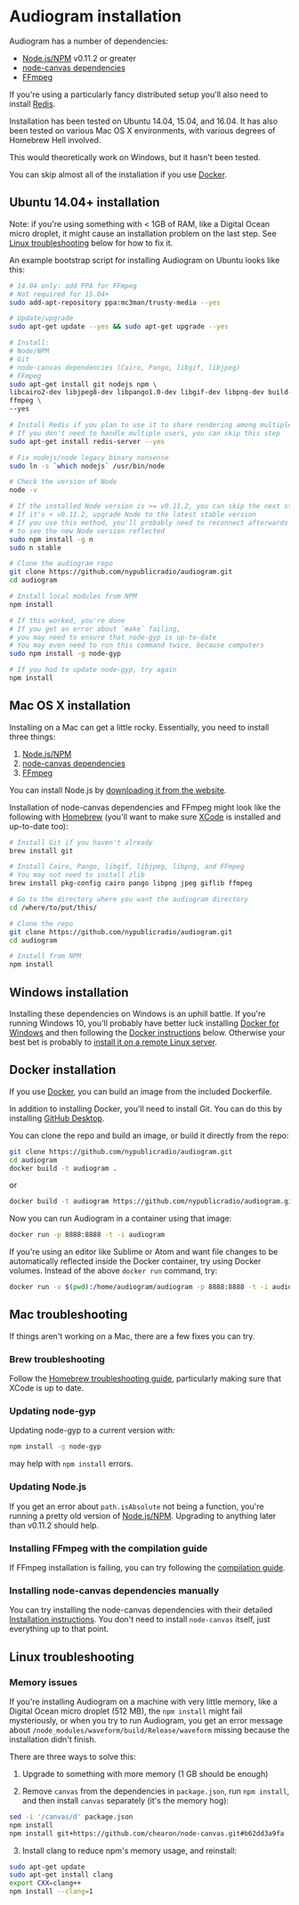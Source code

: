 # Audiogram installation

Audiogram has a number of dependencies:

* [Node.js/NPM](https://nodejs.org/) v0.11.2 or greater
* [node-canvas dependencies](https://github.com/Automattic/node-canvas#installation)
* [FFmpeg](https://www.ffmpeg.org/)

If you're using a particularly fancy distributed setup you'll also need to install [Redis](http://redis.io/).

Installation has been tested on Ubuntu 14.04, 15.04, and 16.04. It has also been tested on various Mac OS X environments, with various degrees of Homebrew Hell involved.

This would theoretically work on Windows, but it hasn't been tested.

You can skip almost all of the installation if you use [Docker](#docker-installation).

## Ubuntu 14.04+ installation

Note: if you're using something with < 1GB of RAM, like a Digital Ocean micro droplet, it might cause an installation problem on the last step. See [Linux troubleshooting](INSTALL.md#linux-troubleshooting) below for how to fix it.

An example bootstrap script for installing Audiogram on Ubuntu looks like this:

```sh
# 14.04 only: add PPA for FFmpeg
# Not required for 15.04+
sudo add-apt-repository ppa:mc3man/trusty-media --yes

# Update/upgrade
sudo apt-get update --yes && sudo apt-get upgrade --yes

# Install:
# Node/NPM
# Git
# node-canvas dependencies (Cairo, Pango, libgif, libjpeg)
# FFmpeg
sudo apt-get install git nodejs npm \
libcairo2-dev libjpeg8-dev libpango1.0-dev libgif-dev libpng-dev build-essential g++ \
ffmpeg \
--yes

# Install Redis if you plan to use it to share rendering among multiple processes/servers
# If you don't need to handle multiple users, you can skip this step
sudo apt-get install redis-server --yes

# Fix nodejs/node legacy binary nonsense
sudo ln -s `which nodejs` /usr/bin/node

# Check the version of Node
node -v

# If the installed Node version is >= v0.11.2, you can skip the next step
# If it's < v0.11.2, upgrade Node to the latest stable version
# If you use this method, you'll probably need to reconnect afterwards
# to see the new Node version reflected
sudo npm install -g n
sudo n stable

# Clone the audiogram repo
git clone https://github.com/nypublicradio/audiogram.git
cd audiogram

# Install local modules from NPM
npm install

# If this worked, you're done
# If you get an error about `make` failing,
# you may need to ensure that node-gyp is up-to-date
# You may even need to run this command twice, because computers
sudo npm install -g node-gyp

# If you had to update node-gyp, try again
npm install
```

## Mac OS X installation

Installing on a Mac can get a little rocky. Essentially, you need to install three things:

1. [Node.js/NPM](https://nodejs.org/)
2. [node-canvas dependencies](https://github.com/Automattic/node-canvas#installation)
4. [FFmpeg](https://www.ffmpeg.org/)

You can install Node.js by [downloading it from the website](https://nodejs.org/).

Installation of node-canvas dependencies and FFmpeg might look like the following with [Homebrew](http://brew.sh/) (you'll want to make sure [XCode](https://developer.apple.com/xcode/) is installed and up-to-date too):

```sh
# Install Git if you haven't already
brew install git

# Install Cairo, Pango, libgif, libjpeg, libpng, and FFmpeg
# You may not need to install zlib
brew install pkg-config cairo pango libpng jpeg giflib ffmpeg

# Go to the directory where you want the audiogram directory
cd /where/to/put/this/

# Clone the repo
git clone https://github.com/nypublicradio/audiogram.git
cd audiogram

# Install from NPM
npm install
```

## Windows installation

Installing these dependencies on Windows is an uphill battle.  If you're running Windows 10, you'll probably have better luck installing [Docker for Windows](https://docs.docker.com/docker-for-windows/) and then following the [Docker instructions](INSTALL.md#docker-installation) below. Otherwise your best bet is probably to [install it on a remote Linux server](SERVER.md#im-the-only-one-using-it-and-installing-it-on-macwindows-was-a-real-drag).

## Docker installation

If you use [Docker](https://www.docker.com/products/docker), you can build an image from the included Dockerfile.

In addition to installing Docker, you'll need to install Git.  You can do this by installing [GitHub Desktop](https://desktop.github.com/).

You can clone the repo and build an image, or build it directly from the repo:

```sh
git clone https://github.com/nypublicradio/audiogram.git
cd audiogram
docker build -t audiogram .
```

or

```sh
docker build -t audiogram https://github.com/nypublicradio/audiogram.git
```

Now you can run Audiogram in a container using that image:

```sh
docker run -p 8888:8888 -t -i audiogram
```

If you're using an editor like Sublime or Atom and want file changes to be automatically reflected inside the Docker container, try using Docker volumes. Instead of the above `docker run` command, try:

```sh
docker run -v $(pwd):/home/audiogram/audiogram -p 8888:8888 -t -i audiogram
```

## Mac troubleshooting

If things aren't working on a Mac, there are a few fixes you can try.

### Brew troubleshooting

Follow the [Homebrew troubleshooting guide](https://github.com/Homebrew/brew/blob/master/share/doc/homebrew/Troubleshooting.md#troubleshooting), particularly making sure that XCode is up to date.

### Updating node-gyp

Updating node-gyp to a current version with:

```sh
npm install -g node-gyp
```

may help with `npm install` errors.

### Updating Node.js

If you get an error about `path.isAbsolute` not being a function, you're running a pretty old version of [Node.js/NPM](https://nodejs.org/). Upgrading to anything later than v0.11.2 should help.

### Installing FFmpeg with the compilation guide

If FFmpeg installation is failing, you can try following the [compilation guide](https://trac.ffmpeg.org/wiki/CompilationGuide).

### Installing node-canvas dependencies manually

You can try installing the node-canvas dependencies with their detailed [Installation instructions](https://github.com/Automattic/node-canvas/wiki/_pages).  You don't need to install `node-canvas` itself, just everything up to that point.

## Linux troubleshooting

### Memory issues

If you're installing Audiogram on a machine with very little memory, like a Digital Ocean micro droplet (512 MB), the `npm install` might fail mysteriously, or when you try to run Audiogram, you get an error message about `/node_modules/waveform/build/Release/waveform` missing because the installation didn't finish.

There are three ways to solve this:

1. Upgrade to something with more memory (1 GB should be enough)

2. Remove `canvas` from the dependencies in `package.json`, run `npm install`, and then install `canvas` separately (it's the memory hog):

```sh
sed -i '/canvas/d' package.json
npm install
npm install git+https://github.com/chearon/node-canvas.git#b62dd3a9fa
```

3. Install clang to reduce npm's memory usage, and reinstall:

```sh
sudo apt-get update
sudo apt-get install clang
export CXX=clang++
npm install --clang=1
```
